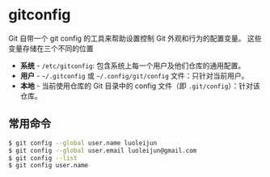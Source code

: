 # gitconfig

Git 自带一个 git config 的工具来帮助设置控制 Git 外观和行为的配置变量。 这些变量存储在三个不同的位置

- **系统** - `/etc/gitconfig`: 包含系统上每一个用户及他们仓库的通用配置。
- **用户** - `~/.gitconfig` 或 `~/.config/git/config` 文件：只针对当前用户。
- **本地** - 当前使用仓库的 Git 目录中的 config 文件（即 `.git/config`）：针对该仓库。

## 常用命令

```bash
$ git config --global user.name luoleijun
$ git config --global user.email luoleijun@gmail.com
$ git config --list
$ git config user.name
```

<!-- 
~: 波浪线是 Bash 的模式扩展（echo ~）。 
-->